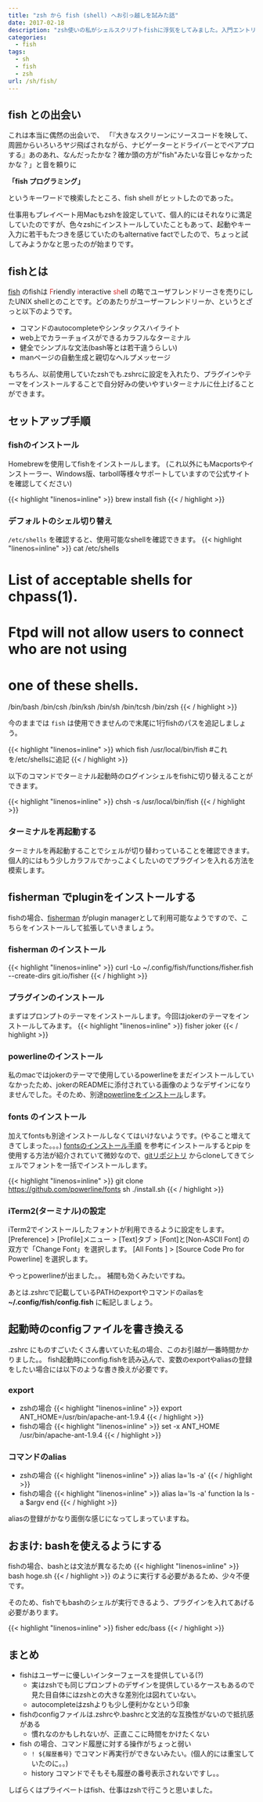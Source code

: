 ```yaml
---
title: "zsh から fish (shell) へお引っ越しを試みた話"
date: 2017-02-18
description: "zsh使いの私がシェルスクリプトfishに浮気をしてみました。入門エントリとしてfishの初期設定を書いています。"
categories:
  - fish
tags:
  - sh
  - fish
  - zsh
url: /sh/fish/
---
```


## fish との出会い
これは本当に偶然の出会いで、
「『大きなスクリーンにソースコードを映して、周囲からいろいろヤジ飛ばされながら、ナビゲーターとドライバーとでペアプロする』あのあれ、なんだったかな？確か頭の方が"fish"みたいな音じゃなかったかな？」と音を頼りに

**「fish プログラミング」**

というキーワードで検索したところ、fish shell がヒットしたのであった。

仕事用もプレイベート用Macもzshを設定していて、個人的にはそれなりに満足していたのですが、色々zshにインストールしていたこともあって、起動やキー入力に若干もたつきを感じていたのもalternative factでしたので、ちょっと試してみようかなと思ったのが始まりです。

<!--adsense-->

## fishとは
[fish](https://fishshell.com/) のfishは <span style="color: #d32f2f">F</span>riendly <span style="color: #d32f2f">i</span>nteractive <span style="color: #d32f2f">sh</span>ell の略でユーザフレンドリーさを売りにしたUNIX shellとのことです。どのあたりがユーザーフレンドリーか、というとざっと以下のようです。

* コマンドのautocompleteやシンタックスハイライト
* web上でカラーチョイスができるカラフルなターミナル
* 健全でシンプルな文法(bash等とは若干違うらしい)
* manページの自動生成と親切なヘルプメッセージ

もちろん、以前使用していたzshでも.zshrcに設定を入れたり、プラグインやテーマをインストールすることで自分好みの使いやすいターミナルに仕上げることができます。

<!--adsense-->

## セットアップ手順
### fishのインストール
Homebrewを使用してfishをインストールします。
(これ以外にもMacportsやインストーラー、Windows版、tarboll等様々サポートしていますので公式サイトを確認してください)

{{< highlight "linenos=inline" >}}
brew install fish
{{< / highlight >}}

### デフォルトのシェル切り替え
`/etc/shells` を確認すると、使用可能なshellを確認できます。
{{< highlight "linenos=inline" >}}
cat /etc/shells
# List of acceptable shells for chpass(1).
# Ftpd will not allow users to connect who are not using
# one of these shells.

/bin/bash
/bin/csh
/bin/ksh
/bin/sh
/bin/tcsh
/bin/zsh
{{< / highlight >}}

今のままでは `fish` は使用できませんので末尾に1行fishのパスを追記しましょう。

{{< highlight "linenos=inline" >}}
which fish
/usr/local/bin/fish  #これを/etc/shellsに追記
{{< / highlight >}}

以下のコマンドでターミナル起動時のログインシェルをfishに切り替えることができます。

{{< highlight "linenos=inline" >}}
chsh -s /usr/local/bin/fish
{{< / highlight >}}

### ターミナルを再起動する
ターミナルを再起動することでシェルが切り替わっていることを確認できます。
個人的にはもう少しカラフルでかっこよくしたいのでプラグインを入れる方法を模索します。

<!--adsense-->

## fisherman でpluginをインストールする

fishの場合、[fisherman](https://fisherman.github.io/) がplugin managerとして利用可能なようですので、こちらをインストールして拡張していきましょう。

### fisherman のインストール
{{< highlight "linenos=inline" >}}
curl -Lo ~/.config/fish/functions/fisher.fish --create-dirs git.io/fisher
{{< / highlight >}}

### プラグインのインストール
まずはプロンプトのテーマをインストールします。今回はjokerのテーマをインストールしてみます。
{{< highlight "linenos=inline" >}}
fisher joker
{{< / highlight >}}

### powerlineのインストール
私のmacではjokerのテーマで使用しているpowerlineをまだインストールしていなかったため、jokerのREADMEに添付されている画像のようなデザインになりませんでした。そのため、別途[powerlineをインストール](https://powerline.readthedocs.io/en/master/installation.html#pip-installation)します。

### fonts のインストール
加えてfontsも別途インストールしなくてはいけないようです。(やること増えてきてしまった。。。)
[fontsのインストール手順](https://powerline.readthedocs.io/en/latest/installation/linux.html#font-installation) を参考にインストールするとpip を使用する方法が紹介されていて微妙なので、[gitリポジトリ](https://github.com/powerline/fonts) からcloneしてきてシェルでフォントを一括でインストールします。

{{< highlight "linenos=inline" >}}
git clone https://github.com/powerline/fonts
sh ./install.sh
{{< / highlight >}}

### iTerm2(ターミナル)の設定
iTerm2でインストールしたフォントが利用できるように設定をします。
[Preference] > [Profile]メニュー > [Text]タブ > [Font]と[Non-ASCII Font] の双方で「Change Font」を選択します。
[All Fonts ] > [Source Code Pro for Powerline] を選択します。

やっとpowerlineが出ました。。
補間も効くみたいですね。

あとは.zshrcで記載しているPATHのexportやコマンドのailasを **~/.config/fish/config.fish** に転記しましょう。

## 起動時のconfigファイルを書き換える
.zshrc にものすごいたくさん書いていた私の場合、このお引越が一番時間かかりました。。
fish起動時にconfig.fishを読み込んで、変数のexportやaliasの登録をしたい場合には以下のような書き換えが必要です。

### export
* zshの場合
{{< highlight "linenos=inline" >}}
export ANT_HOME=/usr/bin/apache-ant-1.9.4
{{< / highlight >}}
* fishの場合
{{< highlight "linenos=inline" >}}
set -x ANT_HOME /usr/bin/apache-ant-1.9.4
{{< / highlight >}}

### コマンドのalias
* zshの場合
{{< highlight "linenos=inline" >}}
alias la='ls -a'
{{< / highlight >}}
* fishの場合
{{< highlight "linenos=inline" >}}
alias la='ls -a'
function la
     ls -a $argv
end
{{< / highlight >}}

aliasの登録がかなり面倒な感じになってしまっていますね。

<!--adsense-->

## おまけ: bashを使えるようにする
fishの場合、bashとは文法が異なるため
{{< highlight "linenos=inline" >}}
bash hoge.sh
{{< / highlight >}}
のように実行する必要があるため、少々不便です。

そのため、fishでもbashのシェルが実行できるよう、プラグインを入れてあげる必要があります。

{{< highlight "linenos=inline" >}}
fisher edc/bass
{{< / highlight >}}


## まとめ
* fishはユーザーに優しいインターフェースを提供している(?)
  - 実はzshでも同じプロンプトのデザインを提供しているケースもあるので見た目自体にはzshとの大きな差別化は図れていない。
  - autocompleteはzshよりも少し便利かなという印象
* fishのconfigファイルは.zshrcや.bashrcと文法的な互換性がないので抵抗感がある
  - 慣れなのかもしれないが、正直ここに時間をかけたくない
* fish の場合、コマンド履歴に対する操作がちょっと弱い
  -  `! ${履歴番号}` でコマンド再実行ができないみたい。(個人的には重宝していたのに。。)
  - history コマンドでそもそも履歴の番号表示されないですし。。

しばらくはプライベートはfish、仕事はzshで行こうと思いました。